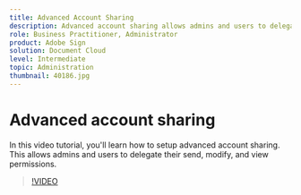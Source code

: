 ```yaml
---
title: Advanced Account Sharing
description: Advanced account sharing allows admins and users to delegate their send, modify, and view permissions
role: Business Practitioner, Administrator
product: Adobe Sign
solution: Document Cloud
level: Intermediate
topic: Administration
thumbnail: 40186.jpg
---
```


# Advanced account sharing

In this video tutorial, you'll learn how to setup advanced account sharing. This allows admins and users to delegate their send, modify, and view permissions.

>[!VIDEO](https://video.tv.adobe.com/v/40186?hidetitle=true)